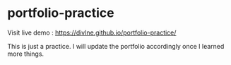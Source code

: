 # portfolio-practice

Visit live demo : https://divlne.github.io/portfolio-practice/

This is just a practice.
I will update the portfolio accordingly once I learned more things.

